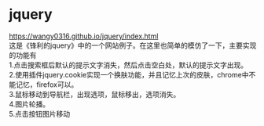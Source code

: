 # jquery  
https://wangy0316.github.io/jquery/index.html  
这是《锋利的jquery》中的一个网站例子。在这里也简单的模仿了一下，主要实现的功能有  
1.点击搜索框后默认的提示文字消失，然后点击空白处，默认的提示文字出现。  
2.使用插件jquery.cookie实现一个换肤功能，并且记忆上次的皮肤，chrome中不能记忆，firefox可以。  
3.鼠标移动到导航栏，出现选项，鼠标移出，选项消失。  
4.图片轮播。  
5.点击按钮图片移动  
